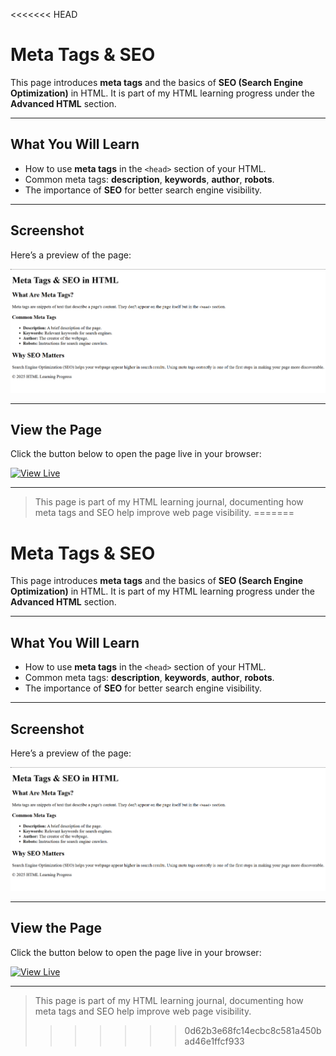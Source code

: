 <<<<<<< HEAD
# Meta Tags & SEO

This page introduces **meta tags** and the basics of **SEO (Search Engine Optimization)** in HTML. It is part of my HTML learning progress under the **Advanced HTML** section.  

---

## What You Will Learn

- How to use **meta tags** in the `<head>` section of your HTML.  
- Common meta tags: **description**, **keywords**, **author**, **robots**.  
- The importance of **SEO** for better search engine visibility.  

---

## Screenshot

Here’s a preview of the page:

![Meta Tags & SEO Screenshot](screenshot.png)

---

## View the Page

Click the button below to open the page live in your browser:

[![View Live](https://img.shields.io/badge/View%20Code-Live-brightgreen)](https://saintsamuelle.github.io/FRONTEND-LEARNING-PROGRESS/HTML/Meta-seo/meta-seo.html)

---

> This page is part of my HTML learning journal, documenting how meta tags and SEO help improve web page visibility.
=======
# Meta Tags & SEO

This page introduces **meta tags** and the basics of **SEO (Search Engine Optimization)** in HTML. It is part of my HTML learning progress under the **Advanced HTML** section.  

---

## What You Will Learn

- How to use **meta tags** in the `<head>` section of your HTML.  
- Common meta tags: **description**, **keywords**, **author**, **robots**.  
- The importance of **SEO** for better search engine visibility.  

---

## Screenshot

Here’s a preview of the page:

![Meta Tags & SEO Screenshot](screenshot.png)

---

## View the Page

Click the button below to open the page live in your browser:

[![View Live](https://img.shields.io/badge/View%20Code-Live-brightgreen)](https://saintsamuelle.github.io/FRONTEND-LEARNING-PROGRESS/HTML/Meta-seo/meta-seo.html)

---

> This page is part of my HTML learning journal, documenting how meta tags and SEO help improve web page visibility.
>>>>>>> 0d62b3e68fc14ecbc8c581a450bad46e1ffcf933
